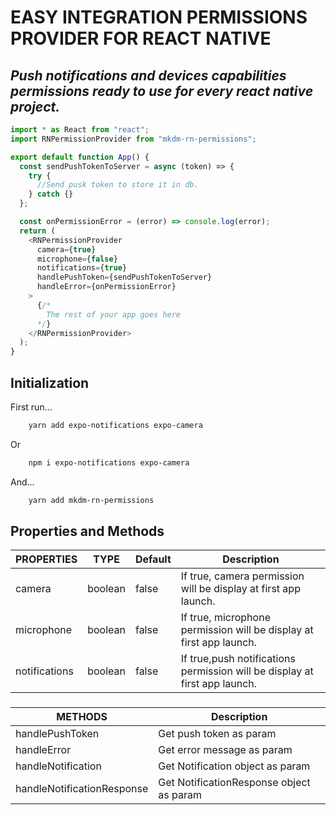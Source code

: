 # EASY INTEGRATION PERMISSIONS PROVIDER FOR REACT NATIVE

## _Push notifications and devices capabilities permissions ready to use for every react native project._

```javascript
import * as React from "react";
import RNPermissionProvider from "mkdm-rn-permissions";

export default function App() {
  const sendPushTokenToServer = async (token) => {
    try {
      //Send pusk token to store it in db.
    } catch {}
  };

  const onPermissionError = (error) => console.log(error);
  return (
    <RNPermissionProvider
      camera={true}
      microphone={false}
      notifications={true}
      handlePushToken={sendPushTokenToServer}
      handleError={onPermissionError}
    >
      {/*
        The rest of your app goes here
      */}
    </RNPermissionProvider>
  );
}
```

## Initialization

First run...

```sh
    yarn add expo-notifications expo-camera
```

Or

```sh
    npm i expo-notifications expo-camera
```

And...

```sh
    yarn add mkdm-rn-permissions
```

## Properties and Methods

| PROPERTIES    | TYPE    | Default | Description                                                                |
| ------------- | ------- | ------- | -------------------------------------------------------------------------- |
| camera        | boolean | false   | If true, camera permission will be display at first app launch.            |
| microphone    | boolean | false   | If true, microphone permission will be display at first app launch.        |
| notifications | boolean | false   | If true,push notifications permission will be display at first app launch. |

###

| METHODS                    | Description                              |
| -------------------------- | ---------------------------------------- |
| handlePushToken            | Get push token as param                  |
| handleError                | Get error message as param               |
| handleNotification         | Get Notification object as param         |
| handleNotificationResponse | Get NotificationResponse object as param |
